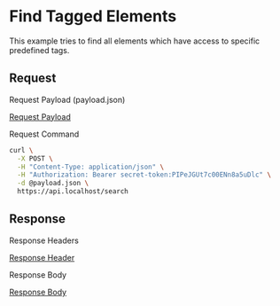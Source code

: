 # Find Tagged Elements

This example tries to find all elements which have access to specific predefined tags.

## Request

<div class="code-title">Request Payload (payload.json)</div>

[Request Payload](find-tagged-elements/request-payload.json ':include :type=code')

<div class="code-title">Request Command</div>

```bash
curl \
  -X POST \
  -H "Content-Type: application/json" \
  -H "Authorization: Bearer secret-token:PIPeJGUt7c00ENn8a5uDlc" \
  -d @payload.json \
  https://api.localhost/search
```

## Response

<div class="code-title auto-refresh">Response Headers</div>

[Response Header](find-tagged-elements/response-header.txt ':include :type=code')

<div class="code-title auto-refresh">Response Body</div>

[Response Body](find-tagged-elements/response-body.json ':include :type=code')
